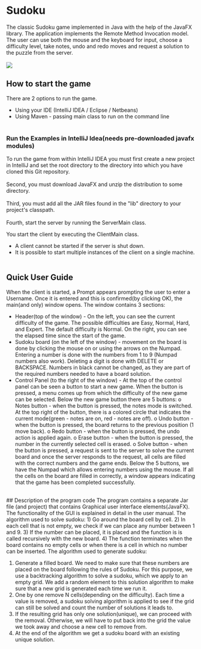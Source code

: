 # Sudoku
The classic Sudoku game implemented in Java with the help of the JavaFX library. The application implements the Remote Method Invocation model. The user can use both the mouse and the keyboard for input, choose a difficulty level, take notes, undo and redo moves and request a solution to the puzzle from the server.
<br></br>
![](https://github.com/MartinUzunov/Algorithm_Visualization/blob/master/sudoku.gif)

## How to start the game
There are 2 options to run the game.

- Using your IDE (IntelliJ IDEA / Eclipse / Netbeans)
- Using Maven - passing main class to run on the command line
<br></br>

### Run the Examples in IntelliJ Idea(needs pre-downloaded javafx modules)

To run the game from within IntelliJ IDEA you must first create a new project in IntelliJ and set the root
directory to the directory into which you have cloned this Git repository. 
<br></br>
Second, you must download JavaFX and unzip the distribution to some directory.
<br></br>
Third, you must add all the JAR files found in the "lib" directory to your project's classpath.
<br></br>
Fourth, start the server by running the ServerMain class.

You start the client by executing the ClientMain class.
- A client cannot be started if the server is shut down.
- It is possible to start multiple instances of the client on a single machine.
<br></br>

## Quick User Guide
When the client is started, a Prompt appears prompting the user to enter a Username. Once it is entered and this is confirmed(by clicking OK), the main(and only) window opens. The window contains 3 sections:
- Header(top of the window) - On the left, you can see the current difficulty of the game. The possible difficulties are Easy, Normal, Hard, and Expert. The default difficulty is Normal.
On the right, you can see the elapsed time since the start of the game.
- Sudoku board (on the left of the window) - movement on the board is done by clicking the mouse on or using the arrows on the Numpad. Entering a number is done with the numbers from 1 to 9 (Numpad numbers also work). Deleting a digit is done with DELETE or BACKSPACE.
Numbers in black cannot be changed, as they are part of the required numbers needed to have a board solution.
- Control Panel (to the right of the window) - At the top of the control panel can be seen a button to start a new game. When the button is pressed, a menu comes up from which the difficulty of the new game can be selected. Below the new game button there are 5 buttons:
o Notes button - when the button is pressed, the notes mode is switched. At the top right of the button, there is a colored circle that indicates the current mode(green - notes are on, red - notes are off).
o Undo button - when the button is pressed, the board returns to the previous position (1 move back).
o Redo button - when the button is pressed, the undo action is applied again.
o Erase button - when the button is pressed, the number in the currently selected cell is erased.
o Solve button - when the button is pressed, a request is sent to the server to solve the current board and once the server responds to the request, all cells are filled with the correct numbers and the game ends.
Below the 5 buttons, we have the Numpad which allows entering numbers using the mouse.
If all the cells on the board are filled in correctly, a window appears indicating that the game has been completed successfully.
<br/>
## Description of the program code
The program contains a separate Jar file (and project) that contains Graphical user interface elements(JavaFX). The functionality of the GUI is explained in detail in the user manual.
The algorithm used to solve sudoku:
1) Go around the board cell by cell.
2) In each cell that is not empty, we check if we can place any
number between 1 and 9.
3) If the number can be placed, it is placed and the function is
is called recursively with the new board.
4) The function terminates when the board contains no empty cells or when there is a
cell in which no number can be inserted.
The algorithm used to generate sudoku:

1) Generate a filled board.
We need to make sure that these numbers are placed on the board following the rules of Sudoku. For this purpose, we use a backtracking algorithm to solve a sudoku, which we apply to an empty grid. We add a random element to this solution algorithm to make sure that a new grid is generated each time we run it.
2) One by one remove N cells(depending on the difficulty).
Each time a value is removed, a sudoku solving algorithm is applied to see if the grid can still be solved and count the number of solutions it leads to.
3) If the resulting grid has only one solution(unique), we can proceed with the removal. Otherwise, we will have to put back into the grid the value we took away and choose a new cell to remove from.
4) At the end of the algorithm we get a sudoku board with an existing unique solution.
